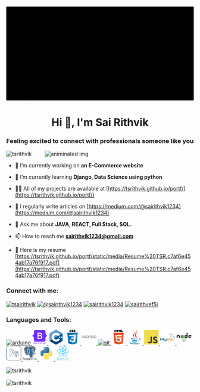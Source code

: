 ![logo](https://github.com/tsrithvik/tsrithvik/blob/main/SAI%20RITHVIK2.gif)
<h1 align="center">Hi 👋, I'm Sai Rithvik</h1>
<h3 align="center">Feeling excited to connect with professionals someone like you</h3>
<img src= "https://camo.githubusercontent.com/9792d43627b178fd4a45bcabb3647d7b34a62d64baf96a19abf6ea19d5cea8dd/68747470733a2f2f63646e2e6472696262626c652e636f6d2f75736572732f313138373833362f73637265656e73686f74732f363533393432392f70726f6772616d65722e676966" alt= "animinated img" width= "400" align= "right">
<p align="left"> <img src="https://komarev.com/ghpvc/?username=tsrithvik&label=Profile%20views&color=0e75b6&style=flat" alt="tsrithvik" /> </p>

- 🔭 I’m currently working on **an E-Commerce website**

- 🌱 I’m currently learning **Django, Data Science using python**

- 👨‍💻 All of my projects are available at [https://tsrithvik.github.io/portf/](https://tsrithvik.github.io/portf/)

- 📝 I regularly write articles on [https://medium.com/@sairithvik1234](https://medium.com/@sairithvik1234)

- 💬 Ask me about **JAVA, REACT, Full Stack, SQL.**

- 📫 How to reach me **sairithvik1234@gmail.com**

- 📄 Here is my resume [https://tsrithvik.github.io/portf/static/media/Resume%20TSR.c7af6e454ab17a76f917.pdf](https://tsrithvik.github.io/portf/static/media/Resume%20TSR.c7af6e454ab17a76f917.pdf)

<h3 align="left">Connect with me:</h3>
<p align="left">
<a href="https://linkedin.com/in/tsairithvik" target="blank"><img align="center" src="https://raw.githubusercontent.com/rahuldkjain/github-profile-readme-generator/master/src/images/icons/Social/linked-in-alt.svg" alt="tsairithvik" height="30" width="40" /></a>
<a href="https://medium.com/@sairithvik1234" target="blank"><img align="center" src="https://raw.githubusercontent.com/rahuldkjain/github-profile-readme-generator/master/src/images/icons/Social/medium.svg" alt="@sairithvik1234" height="30" width="40" /></a>
<a href="https://www.hackerrank.com/sairithvik1234" target="blank"><img align="center" src="https://raw.githubusercontent.com/rahuldkjain/github-profile-readme-generator/master/src/images/icons/Social/hackerrank.svg" alt="sairithvik1234" height="30" width="40" /></a>
<a href="https://auth.geeksforgeeks.org/user/sairithvef5j" target="blank"><img align="center" src="https://raw.githubusercontent.com/rahuldkjain/github-profile-readme-generator/master/src/images/icons/Social/geeks-for-geeks.svg" alt="sairithvef5j" height="30" width="40" /></a>
</p>

<h3 align="left">Languages and Tools:</h3>
<p align="left"> <a href="https://www.arduino.cc/" target="_blank" rel="noreferrer"> <img src="https://cdn.worldvectorlogo.com/logos/arduino-1.svg" alt="arduino" width="40" height="40"/> </a> <a href="https://getbootstrap.com" target="_blank" rel="noreferrer"> <img src="https://raw.githubusercontent.com/devicons/devicon/master/icons/bootstrap/bootstrap-plain-wordmark.svg" alt="bootstrap" width="40" height="40"/> </a> <a href="https://www.w3schools.com/cpp/" target="_blank" rel="noreferrer"> <img src="https://raw.githubusercontent.com/devicons/devicon/master/icons/cplusplus/cplusplus-original.svg" alt="cplusplus" width="40" height="40"/> </a> <a href="https://www.w3schools.com/css/" target="_blank" rel="noreferrer"> <img src="https://raw.githubusercontent.com/devicons/devicon/master/icons/css3/css3-original-wordmark.svg" alt="css3" width="40" height="40"/> </a> <a href="https://expressjs.com" target="_blank" rel="noreferrer"> <img src="https://raw.githubusercontent.com/devicons/devicon/master/icons/express/express-original-wordmark.svg" alt="express" width="40" height="40"/> </a> <a href="https://git-scm.com/" target="_blank" rel="noreferrer"> <img src="https://www.vectorlogo.zone/logos/git-scm/git-scm-icon.svg" alt="git" width="40" height="40"/> </a> <a href="https://www.w3.org/html/" target="_blank" rel="noreferrer"> <img src="https://raw.githubusercontent.com/devicons/devicon/master/icons/html5/html5-original-wordmark.svg" alt="html5" width="40" height="40"/> </a> <a href="https://www.java.com" target="_blank" rel="noreferrer"> <img src="https://raw.githubusercontent.com/devicons/devicon/master/icons/java/java-original.svg" alt="java" width="40" height="40"/> </a> <a href="https://developer.mozilla.org/en-US/docs/Web/JavaScript" target="_blank" rel="noreferrer"> <img src="https://raw.githubusercontent.com/devicons/devicon/master/icons/javascript/javascript-original.svg" alt="javascript" width="40" height="40"/> </a> <a href="https://www.mysql.com/" target="_blank" rel="noreferrer"> <img src="https://raw.githubusercontent.com/devicons/devicon/master/icons/mysql/mysql-original-wordmark.svg" alt="mysql" width="40" height="40"/> </a> <a href="https://nodejs.org" target="_blank" rel="noreferrer"> <img src="https://raw.githubusercontent.com/devicons/devicon/master/icons/nodejs/nodejs-original-wordmark.svg" alt="nodejs" width="40" height="40"/> </a> <a href="https://www.photoshop.com/en" target="_blank" rel="noreferrer"> <img src="https://raw.githubusercontent.com/devicons/devicon/master/icons/photoshop/photoshop-line.svg" alt="photoshop" width="40" height="40"/> </a> <a href="https://www.postgresql.org" target="_blank" rel="noreferrer"> <img src="https://raw.githubusercontent.com/devicons/devicon/master/icons/postgresql/postgresql-original-wordmark.svg" alt="postgresql" width="40" height="40"/> </a> <a href="https://www.python.org" target="_blank" rel="noreferrer"> <img src="https://raw.githubusercontent.com/devicons/devicon/master/icons/python/python-original.svg" alt="python" width="40" height="40"/> </a> <a href="https://reactjs.org/" target="_blank" rel="noreferrer"> <img src="https://raw.githubusercontent.com/devicons/devicon/master/icons/react/react-original-wordmark.svg" alt="react" width="40" height="40"/> </a> </p>

<p><img align="center" src="https://github-readme-stats.vercel.app/api/top-langs?username=tsrithvik&show_icons=true&locale=en&layout=compact" alt="tsrithvik" /></p>

<p><img align="center" src="https://github-readme-streak-stats.herokuapp.com/?user=tsrithvik&" alt="tsrithvik" /></p>
